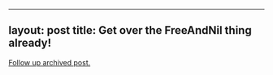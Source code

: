 
---
layout: post
title: Get over the FreeAndNil thing already!
---
[Follow up archived post.](/alex.ciobanu.org/index87e8.html)